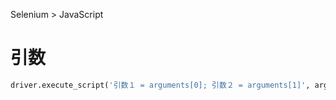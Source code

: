 Selenium > JavaScript
# 引数
```python
driver.execute_script('引数１ = arguments[0]; 引数２ = arguments[1]', arg1, arg2)
```

